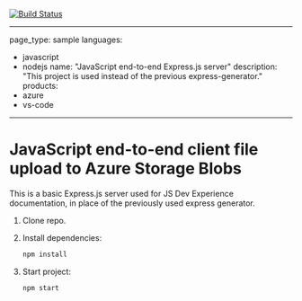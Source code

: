 [![Build Status](https://dev.azure.com/ravvy-org/eShopOnWeb/_apis/build/status%2FBrianWangila.js-e2e-express-server?branchName=main)](https://dev.azure.com/ravvy-org/eShopOnWeb/_build/latest?definitionId=3&branchName=main)

---
page_type: sample
languages:
- javascript
- nodejs
name: "JavaScript end-to-end Express.js server"
description: "This project is used instead of the previous express-generator."
products:
- azure
- vs-code
---

# JavaScript end-to-end client file upload to Azure Storage Blobs

This is a basic Express.js server used for JS Dev Experience documentation, in place of the previously used express generator. 

1. Clone repo.

1. Install dependencies: 

    ```bash
    npm install
    ```

1. Start project: 

    ```bash
    npm start
    ```
